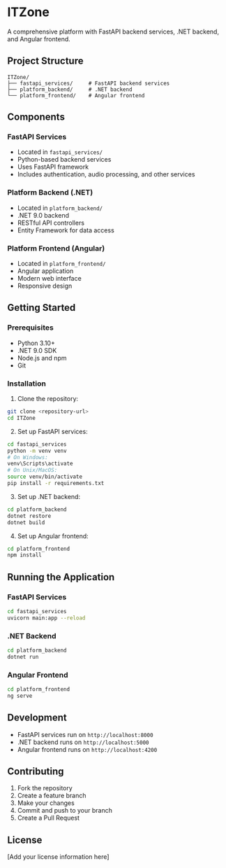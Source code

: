# ITZone

A comprehensive platform with FastAPI backend services, .NET backend, and Angular frontend.

## Project Structure

```
ITZone/
├── fastapi_services/     # FastAPI backend services
├── platform_backend/     # .NET backend
└── platform_frontend/    # Angular frontend
```

## Components

### FastAPI Services
- Located in `fastapi_services/`
- Python-based backend services
- Uses FastAPI framework
- Includes authentication, audio processing, and other services

### Platform Backend (.NET)
- Located in `platform_backend/`
- .NET 9.0 backend
- RESTful API controllers
- Entity Framework for data access

### Platform Frontend (Angular)
- Located in `platform_frontend/`
- Angular application
- Modern web interface
- Responsive design

## Getting Started

### Prerequisites
- Python 3.10+
- .NET 9.0 SDK
- Node.js and npm
- Git

### Installation

1. Clone the repository:
```bash
git clone <repository-url>
cd ITZone
```

2. Set up FastAPI services:
```bash
cd fastapi_services
python -m venv venv
# On Windows:
venv\Scripts\activate
# On Unix/MacOS:
source venv/bin/activate
pip install -r requirements.txt
```

3. Set up .NET backend:
```bash
cd platform_backend
dotnet restore
dotnet build
```

4. Set up Angular frontend:
```bash
cd platform_frontend
npm install
```

## Running the Application

### FastAPI Services
```bash
cd fastapi_services
uvicorn main:app --reload
```

### .NET Backend
```bash
cd platform_backend
dotnet run
```

### Angular Frontend
```bash
cd platform_frontend
ng serve
```

## Development

- FastAPI services run on `http://localhost:8000`
- .NET backend runs on `http://localhost:5000`
- Angular frontend runs on `http://localhost:4200`

## Contributing

1. Fork the repository
2. Create a feature branch
3. Make your changes
4. Commit and push to your branch
5. Create a Pull Request

## License

[Add your license information here] 